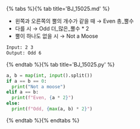 {% tabs %}{% tab title='BJ_15025.md' %}

* 왼쪽과 오른쪽의 뿔의 개수가 같을 때 → Even 총_뿔수
* 다를 시 → Odd 더_많은_뿔수 * 2
* 뿔이 하나도 없을 시 → Not a Moose

```txt
Input: 2 3
Output: Odd 6
```

{% endtab %}{% tab title='BJ_15025.py' %}

```py
a, b = map(int, input().split())
if a == b == 0:
  print("Not a moose")
elif a == b:
  print(f"Even, {a * 2}")
else:
  print(f"Odd, {max(a, b) * 2}")
```

{% endtab %}{% endtabs %}
